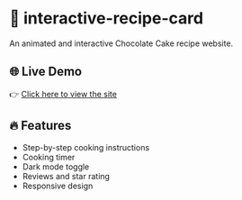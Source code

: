 # 🍰 interactive-recipe-card

An animated and interactive Chocolate Cake recipe website.

## 🌐 Live Demo

👉 [Click here to view the site](https://HemanthKumar-38.github.io/interactive-recipe-card/)

## 🔥 Features

- Step-by-step cooking instructions
- Cooking timer
- Dark mode toggle
- Reviews and star rating
- Responsive design
